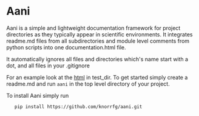 # Aani

Aani is a simple and lightweight documentation framework for project
directories as they typically appear in scientific environments. 
It integrates readme.md files from all subdirectories and module level comments
from python scripts into one documentation.html file.

It automatically ignores all files and directories which's name start with a
dot, and all files in your .gitignore

For an example look at the [html](test_dir/documentation.html) in test_dir.
To get started simply create a readme.md and run `aani` in the top level
directory of your project.

To install Aani simply run
```
   pip install https://github.com/knorrfg/aani.git
```
